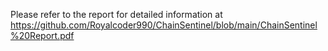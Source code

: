 Please refer to the report for detailed information at https://github.com/Royalcoder990/ChainSentinel/blob/main/ChainSentinel%20Report.pdf

